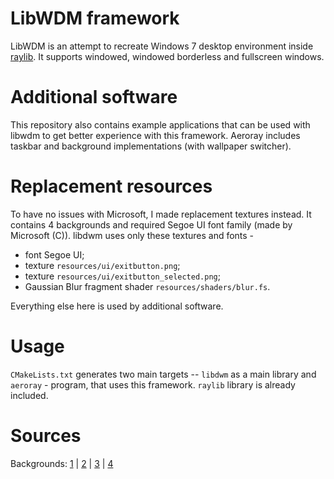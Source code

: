 # LibWDM framework

LibWDM is an attempt to recreate Windows 7 desktop environment inside
[raylib](https://www.raylib.com/). It supports windowed, windowed borderless and fullscreen windows.

# Additional software

This repository also contains example applications that can be used with libwdm to get better experience with this framework. Aeroray includes taskbar and background implementations (with wallpaper switcher).

# Replacement resources

To have no issues with Microsoft, I made replacement textures instead. It contains 4 backgrounds and required Segoe UI font family (made by Microsoft (C)). libdwm uses only these textures and fonts -

- font Segoe UI;
- texture `resources/ui/exitbutton.png`;
- texture `resources/ui/exitbutton_selected.png`;
- Gaussian Blur fragment shader `resources/shaders/blur.fs`.

Everything else here is used by additional software.

# Usage

`CMakeLists.txt` generates two main targets -- `libdwm` as a main library and `aeroray` - program, that uses this framework. `raylib` library is already included.

# Sources

Backgrounds: [1](https://i.redd.it/q4oiqc4fo4bb1.jpg) | [2](https://static.wikia.nocookie.net/aesthetics/images/1/13/EjOHWqqVgAAg_VB.jpg/revision/latest?cb=20210413190412) | [3](https://wallpapers.com/wallpapers/neon-windows-7-logo-6fixm6qgz680lsi3.html) | [4](https://wallpapers.com/wallpapers/minimalistic-blue-and-black-windows-7-screen-vzsv5pakmaxq9apg.html)